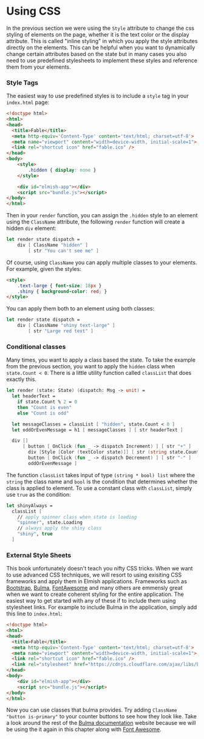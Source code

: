 # Using CSS 

In the previous section we were using the `Style` attribute to change the css styling of elements on the page, whether it is the text color or the display attribute. This is called "inline styling" in which you apply the style attributes directly on the elements. This can be helpful when you want to dynamically change certain attributes based on the state but in many cases you also need to use predefined stylesheets to implement these styles and reference them from your elements.

### Style Tags

The easiest way to use predefined styles is to include a `style` tag in your `index.html` page:
```html {highlight: [10, 11, 12]}
<!doctype html>
<html>
<head>
  <title>Fable</title>
  <meta http-equiv='Content-Type' content='text/html; charset=utf-8'>
  <meta name="viewport" content="width=device-width, initial-scale=1">
  <link rel="shortcut icon" href="fable.ico" />
</head>
<body>
    <style>
        .hidden { display: none }
    </style>

    <div id="elmish-app"></div>
    <script src="bundle.js"></script>
</body>
</html>
```
Then in your `render` function, you can assign the `.hidden` style to an element using the `ClassName` attribute, the following `render` function will create a hidden `div` element:
```fsharp
let render state dispatch = 
    div [ ClassName "hidden" ] 
        [ str "You can't see me" ]
``` 
Of course, using `ClassName` you can apply multiple classes to your elements. For example, given the styles:
```html
<style>
    .text-large { font-size: 18px }
    .shiny { background-color: red; }
</style>
```
You can apply them both to an element using both classes:
```fsharp
let render state dispatch = 
    div [ ClassName "shiny text-large" ] 
        [ str "Large red text" ]
```

### Conditional classes 
Many times, you want to apply a class based the state. To take the example from the previous section, you want to apply the `hidden` class when `state.Count < 0`. There is a little utility function called `classList` that does exactly this. 
```fsharp {highlight: [7, 8]}
let render (state: State) (dispatch: Msg -> unit) =  
  let headerText = 
    if state.Count % 2 = 0
    then "Count is even"
    else "Count is odd"  

  let messageClasses = classList [ "hidden", state.Count < 0 ]
  let oddOrEvenMessage = h1 [ messageClasses ] [ str headerText ]

  div []
      [ button [ OnClick (fun _ -> dispatch Increment) ] [ str "+" ] 
        div [Style [Color (textColor state)]] [ str (string state.Count) ] 
        button [ OnClick (fun _ -> dispatch Decrement) ] [ str "-" ]
        oddOrEvenMessage ]
```
The function `classList` takes input of type `(string * bool) list` where the `string` the class name and `bool` is the condition that determines whether the class is applied to element. To use a constant class with `classList`, simply use `true` as the condition:
```fsharp
let shinyAlways = 
  classList [
    // apply spinner class when state is loading
    "spinner", state.Loading
    // always apply the shiny class
    "shiny", true
  ]
```

### External Style Sheets

This book unfortunately doesn't teach you nifty CSS tricks. When we want to use advanced CSS techniques, we will resort to using exisiting CSS frameworks and apply them in Elmish applications. Frameworks such as [Bootstrap](https://getbootstrap.com/docs/3.4/), [Bulma](https://bulma.io/), [FontAwesome](https://fontawesome.com/) and many others are emmensly great when we want to create coherent styling for the entire application. The easiest way to get started with any of these if to include them using stylesheet links. For example to include Bulma in the application, simply add this line to `index.html`:
```html {highlight: [8]}
<!doctype html>
<html>
<head>
  <title>Fable</title>
  <meta http-equiv='Content-Type' content='text/html; charset=utf-8'>
  <meta name="viewport" content="width=device-width, initial-scale=1">
  <link rel="shortcut icon" href="fable.ico" />
  <link rel="stylesheet" href="https://cdnjs.cloudflare.com/ajax/libs/bulma/0.7.4/css/bulma.css" />
</head>
<body>
    <div id="elmish-app"></div>
    <script src="bundle.js"></script>
</body>
</html>
```
Now you can use classes that bulma provides. Try adding `ClassName "button is-primary"` to your counter buttons to see how they look like. Take a look around the rest of the [Bulma documentation](https://bulma.io/documentation/) website because we will be using the it again in this chapter along with [Font Awesome](https://fontawesome.com/). 